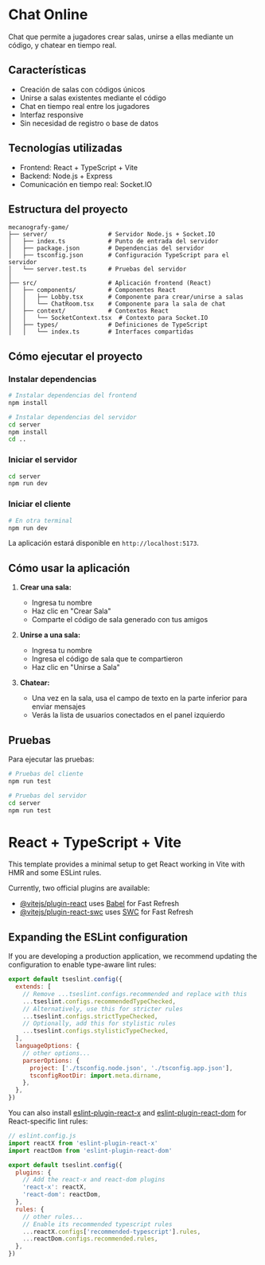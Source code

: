 # Chat Online

Chat que permite a jugadores crear salas, unirse a ellas mediante un código, y chatear en tiempo real.

## Características

- Creación de salas con códigos únicos
- Unirse a salas existentes mediante el código
- Chat en tiempo real entre los jugadores
- Interfaz responsive
- Sin necesidad de registro o base de datos

## Tecnologías utilizadas

- Frontend: React + TypeScript + Vite
- Backend: Node.js + Express
- Comunicación en tiempo real: Socket.IO

## Estructura del proyecto

```
mecanografy-game/
├── server/                 # Servidor Node.js + Socket.IO
│   ├── index.ts            # Punto de entrada del servidor
│   ├── package.json        # Dependencias del servidor
│   ├── tsconfig.json       # Configuración TypeScript para el servidor
│   └── server.test.ts      # Pruebas del servidor
│
├── src/                    # Aplicación frontend (React)
│   ├── components/         # Componentes React
│   │   ├── Lobby.tsx       # Componente para crear/unirse a salas
│   │   └── ChatRoom.tsx    # Componente para la sala de chat
│   ├── context/            # Contextos React
│   │   └── SocketContext.tsx  # Contexto para Socket.IO
│   ├── types/              # Definiciones de TypeScript
│   │   └── index.ts        # Interfaces compartidas
```

## Cómo ejecutar el proyecto

### Instalar dependencias

```bash
# Instalar dependencias del frontend
npm install

# Instalar dependencias del servidor
cd server
npm install
cd ..
```

### Iniciar el servidor

```bash
cd server
npm run dev
```

### Iniciar el cliente

```bash
# En otra terminal
npm run dev
```

La aplicación estará disponible en `http://localhost:5173`.

## Cómo usar la aplicación

1. **Crear una sala:**
   - Ingresa tu nombre
   - Haz clic en "Crear Sala"
   - Comparte el código de sala generado con tus amigos

2. **Unirse a una sala:**
   - Ingresa tu nombre
   - Ingresa el código de sala que te compartieron
   - Haz clic en "Unirse a Sala"

3. **Chatear:**
   - Una vez en la sala, usa el campo de texto en la parte inferior para enviar mensajes
   - Verás la lista de usuarios conectados en el panel izquierdo

## Pruebas

Para ejecutar las pruebas:

```bash
# Pruebas del cliente
npm run test

# Pruebas del servidor
cd server
npm run test
```

# React + TypeScript + Vite

This template provides a minimal setup to get React working in Vite with HMR and some ESLint rules.

Currently, two official plugins are available:

- [@vitejs/plugin-react](https://github.com/vitejs/vite-plugin-react/blob/main/packages/plugin-react/README.md) uses [Babel](https://babeljs.io/) for Fast Refresh
- [@vitejs/plugin-react-swc](https://github.com/vitejs/vite-plugin-react-swc) uses [SWC](https://swc.rs/) for Fast Refresh

## Expanding the ESLint configuration

If you are developing a production application, we recommend updating the configuration to enable type-aware lint rules:

```js
export default tseslint.config({
  extends: [
    // Remove ...tseslint.configs.recommended and replace with this
    ...tseslint.configs.recommendedTypeChecked,
    // Alternatively, use this for stricter rules
    ...tseslint.configs.strictTypeChecked,
    // Optionally, add this for stylistic rules
    ...tseslint.configs.stylisticTypeChecked,
  ],
  languageOptions: {
    // other options...
    parserOptions: {
      project: ['./tsconfig.node.json', './tsconfig.app.json'],
      tsconfigRootDir: import.meta.dirname,
    },
  },
})
```

You can also install [eslint-plugin-react-x](https://github.com/Rel1cx/eslint-react/tree/main/packages/plugins/eslint-plugin-react-x) and [eslint-plugin-react-dom](https://github.com/Rel1cx/eslint-react/tree/main/packages/plugins/eslint-plugin-react-dom) for React-specific lint rules:

```js
// eslint.config.js
import reactX from 'eslint-plugin-react-x'
import reactDom from 'eslint-plugin-react-dom'

export default tseslint.config({
  plugins: {
    // Add the react-x and react-dom plugins
    'react-x': reactX,
    'react-dom': reactDom,
  },
  rules: {
    // other rules...
    // Enable its recommended typescript rules
    ...reactX.configs['recommended-typescript'].rules,
    ...reactDom.configs.recommended.rules,
  },
})
```
